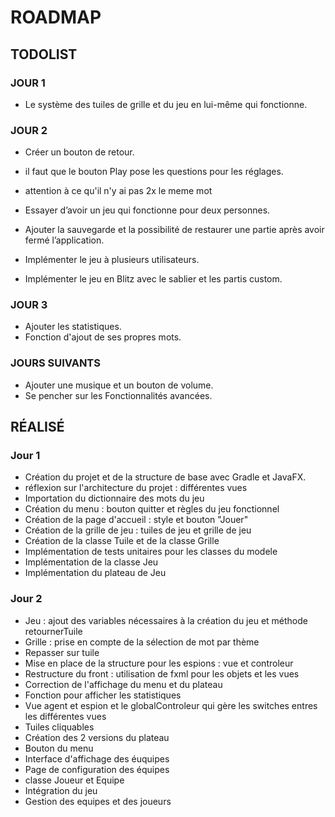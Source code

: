 # ROADMAP 

## TODOLIST

### JOUR 1

- Le système des tuiles de grille et du jeu en lui-même qui fonctionne.

### JOUR 2

- Créer un bouton de retour.
- il faut que le bouton Play pose les questions pour les réglages.

- attention à ce qu'il n'y ai pas 2x le meme mot
- Essayer d’avoir un jeu qui fonctionne pour deux personnes.
- Ajouter la sauvegarde et la possibilité de restaurer une partie après avoir fermé l’application.
- Implémenter le jeu à plusieurs utilisateurs.
- Implémenter le jeu en Blitz avec le sablier et les partis custom.

### JOUR 3

- Ajouter les statistiques.
- Fonction d'ajout de ses propres mots.

### JOURS SUIVANTS

- Ajouter une musique et un bouton de volume.
- Se pencher sur les Fonctionnalités avancées.


## RÉALISÉ

### Jour 1
- Création du projet et de la structure de base avec Gradle et JavaFX.
- réflexion sur l'architecture du projet : différentes vues
- Importation du dictionnaire des mots du jeu
- Création du menu : bouton quitter et règles du jeu fonctionnel
- Création de la page d'accueil : style et bouton "Jouer"
- Création de la grille de jeu : tuiles de jeu et grille de jeu
- Création de la classe Tuile et de la classe Grille
- Implémentation de tests unitaires pour les classes du modele
- Implémentation de la classe Jeu
- Implémentation du plateau de Jeu

### Jour 2
- Jeu : ajout des variables nécessaires à la création du jeu et méthode retournerTuile
- Grille : prise en compte de la sélection de mot par thème
- Repasser sur tuile
- Mise en place de la structure pour les espions : vue et controleur
- Restructure du front : utilisation de fxml pour les objets et les vues
- Correction de l'affichage du menu et du plateau
- Fonction pour afficher les statistiques
- Vue agent et espion et le globalControleur qui gère les switches entres les différentes vues
- Tuiles cliquables
- Création des 2 versions du plateau
- Bouton du menu
- Interface d'affichage des éuquipes
- Page de configuration des équipes
- classe Joueur et Equipe
- Intégration du jeu
- Gestion des equipes et des joueurs